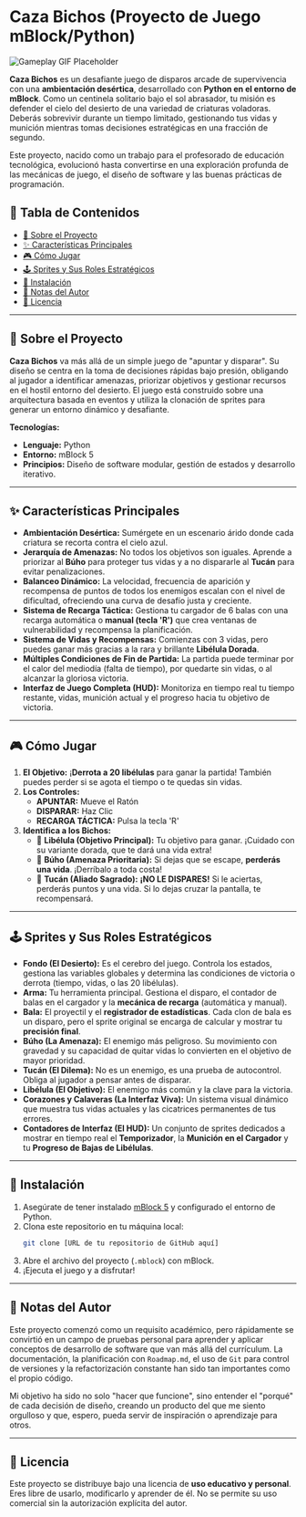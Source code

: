 # Caza Bichos (Proyecto de Juego mBlock/Python)

![Gameplay GIF Placeholder](https://via.placeholder.com/800x400.png?text=Añade+un+GIF+de+tu+juego+aquí)

**Caza Bichos** es un desafiante juego de disparos arcade de supervivencia con una **ambientación desértica**, desarrollado con **Python en el entorno de mBlock**. Como un centinela solitario bajo el sol abrasador, tu misión es defender el cielo del desierto de una variedad de criaturas voladoras. Deberás sobrevivir durante un tiempo limitado, gestionando tus vidas y munición mientras tomas decisiones estratégicas en una fracción de segundo.

Este proyecto, nacido como un trabajo para el profesorado de educación tecnológica, evolucionó hasta convertirse en una exploración profunda de las mecánicas de juego, el diseño de software y las buenas prácticas de programación.

## 📜 Tabla de Contenidos
- [🚀 Sobre el Proyecto](#-sobre-el-proyecto)
- [✨ Características Principales](#-características-principales)
- [🎮 Cómo Jugar](#-cómo-jugar)
- [🕹️ Sprites y Sus Roles Estratégicos](#️-sprites-y-sus-roles-estratégicos)
- [🔧 Instalación](#-instalación)
- [📝 Notas del Autor](#-notas-del-autor)
- [📄 Licencia](#-licencia)

---

## 🚀 Sobre el Proyecto

**Caza Bichos** va más allá de un simple juego de "apuntar y disparar". Su diseño se centra en la toma de decisiones rápidas bajo presión, obligando al jugador a identificar amenazas, priorizar objetivos y gestionar recursos en el hostil entorno del desierto. El juego está construido sobre una arquitectura basada en eventos y utiliza la clonación de sprites para generar un entorno dinámico y desafiante.

**Tecnologías:**
- **Lenguaje:** Python
- **Entorno:** mBlock 5
- **Principios:** Diseño de software modular, gestión de estados y desarrollo iterativo.

---

## ✨ Características Principales

- **Ambientación Desértica:** Sumérgete en un escenario árido donde cada criatura se recorta contra el cielo azul.
- **Jerarquía de Amenazas:** No todos los objetivos son iguales. Aprende a priorizar al **Búho** para proteger tus vidas y a no dispararle al **Tucán** para evitar penalizaciones.
- **Balanceo Dinámico:** La velocidad, frecuencia de aparición y recompensa de puntos de todos los enemigos escalan con el nivel de dificultad, ofreciendo una curva de desafío justa y creciente.
- **Sistema de Recarga Táctica:** Gestiona tu cargador de 6 balas con una recarga automática o **manual (tecla 'R')** que crea ventanas de vulnerabilidad y recompensa la planificación.
- **Sistema de Vidas y Recompensas:** Comienzas con 3 vidas, pero puedes ganar más gracias a la rara y brillante **Libélula Dorada**.
- **Múltiples Condiciones de Fin de Partida:** La partida puede terminar por el calor del mediodía (falta de tiempo), por quedarte sin vidas, o al alcanzar la gloriosa victoria.
- **Interfaz de Juego Completa (HUD):** Monitoriza en tiempo real tu tiempo restante, vidas, munición actual y el progreso hacia tu objetivo de victoria.

---

## 🎮 Cómo Jugar

1.  **El Objetivo:** ¡**Derrota a 20 libélulas** para ganar la partida! También puedes perder si se agota el tiempo o te quedas sin vidas.
2.  **Los Controles:**
    - **APUNTAR:** Mueve el Ratón
    - **DISPARAR:** Haz Clic
    - **RECARGA TÁCTICA:** Pulsa la tecla 'R'
3.  **Identifica a los Bichos:**
    - 🎯 **Libélula (Objetivo Principal):** Tu objetivo para ganar. ¡Cuidado con su variante dorada, que te dará una vida extra!
    - 🦉 **Búho (Amenaza Prioritaria):** Si dejas que se escape, **perderás una vida**. ¡Derríbalo a toda costa!
    - 🦜 **Tucán (Aliado Sagrado):** **¡NO LE DISPARES!** Si le aciertas, perderás puntos y una vida. Si lo dejas cruzar la pantalla, te recompensará.

---

## 🕹️ Sprites y Sus Roles Estratégicos

- **Fondo (El Desierto):** Es el cerebro del juego. Controla los estados, gestiona las variables globales y determina las condiciones de victoria o derrota (tiempo, vidas, o las 20 libélulas).
- **Arma:** Tu herramienta principal. Gestiona el disparo, el contador de balas en el cargador y la **mecánica de recarga** (automática y manual).
- **Bala:** El proyectil y el **registrador de estadísticas**. Cada clon de bala es un disparo, pero el sprite original se encarga de calcular y mostrar tu **precisión final**.
- **Búho (La Amenaza):** El enemigo más peligroso. Su movimiento con gravedad y su capacidad de quitar vidas lo convierten en el objetivo de mayor prioridad.
- **Tucán (El Dilema):** No es un enemigo, es una prueba de autocontrol. Obliga al jugador a pensar antes de disparar.
- **Libélula (El Objetivo):** El enemigo más común y la clave para la victoria.
- **Corazones y Calaveras (La Interfaz Viva):** Un sistema visual dinámico que muestra tus vidas actuales y las cicatrices permanentes de tus errores.
- **Contadores de Interfaz (El HUD):** Un conjunto de sprites dedicados a mostrar en tiempo real el **Temporizador**, la **Munición en el Cargador** y tu **Progreso de Bajas de Libélulas**.

---

## 🔧 Instalación

1.  Asegúrate de tener instalado [mBlock 5](https://www.mblock.cc/) y configurado el entorno de Python.
2.  Clona este repositorio en tu máquina local:
    ```bash
    git clone [URL de tu repositorio de GitHub aquí]
    ```
3.  Abre el archivo del proyecto (`.mblock`) con mBlock.
4.  ¡Ejecuta el juego y a disfrutar!

---

## 📝 Notas del Autor

Este proyecto comenzó como un requisito académico, pero rápidamente se convirtió en un campo de pruebas personal para aprender y aplicar conceptos de desarrollo de software que van más allá del currículum. La documentación, la planificación con `Roadmap.md`, el uso de `Git` para control de versiones y la refactorización constante han sido tan importantes como el propio código.

Mi objetivo ha sido no solo "hacer que funcione", sino entender el "porqué" de cada decisión de diseño, creando un producto del que me siento orgulloso y que, espero, pueda servir de inspiración o aprendizaje para otros.

---

## 📄 Licencia

Este proyecto se distribuye bajo una licencia de **uso educativo y personal**. Eres libre de usarlo, modificarlo y aprender de él. No se permite su uso comercial sin la autorización explícita del autor.